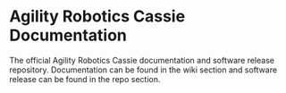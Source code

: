 # Agility Robotics Cassie Documentation
The official Agility Robotics Cassie documentation and software release repository. Documentation can be found in the wiki section and software release can be found in the repo section.
